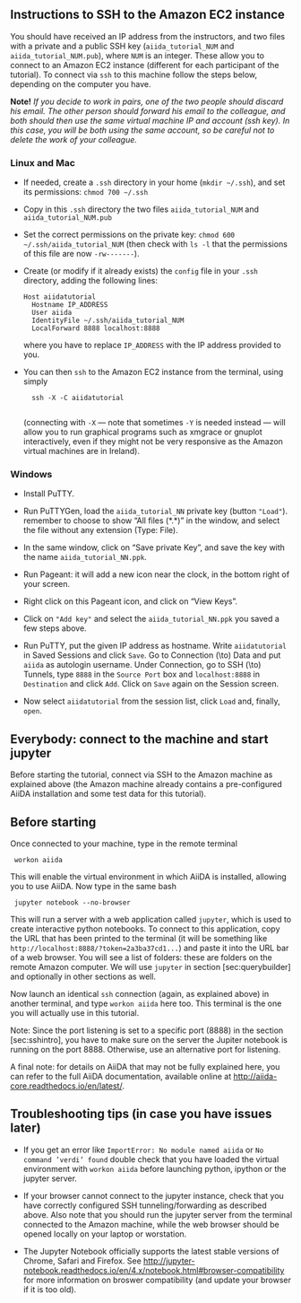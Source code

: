 Instructions to SSH to the Amazon EC2 instance
----------------------------------------------

You should have received an IP address from the instructors, and two files with a private and a public SSH key (`aiida_tutorial_NUM` and `aiida_tutorial_NUM.pub`), where `NUM` is an integer. These allow you to connect to an Amazon EC2 instance (different for each participant of the tutorial). To connect via `ssh` to this machine follow the steps below, depending on the computer you have.

**Note!** *If you decide to work in pairs, one of the two people should discard his email. The other person should forward his email to the colleague, and both should then use the same virtual machine IP and account (ssh key). In this case, you will be both using the same account, so be careful not to delete the work of your colleague.*

### Linux and Mac

-   If needed, create a `.ssh` directory in your home (`mkdir ~/.ssh`), and set its permissions:
    `chmod 700 ~/.ssh`

-   Copy in this `.ssh` directory the two files `aiida_tutorial_NUM` and
    `aiida_tutorial_NUM.pub`

-   Set the correct permissions on the private key:
    `chmod 600 ~/.ssh/aiida_tutorial_NUM` (then check with `ls -l` that the permissions of this file are now `-rw-------`).

-   Create (or modify if it already exists) the `config` file in your `.ssh` directory, adding the following lines:

    ```console
    Host aiidatutorial
      Hostname IP_ADDRESS
      User aiida
      IdentityFile ~/.ssh/aiida_tutorial_NUM
      LocalForward 8888 localhost:8888
    ```

    where you have to replace `IP_ADDRESS` with the IP address provided to you.

-   You can then `ssh` to the Amazon EC2 instance from the terminal, using simply

    ```console
      ssh -X -C aiidatutorial
     
    ```

    (connecting with `-X` — note that sometimes `-Y` is needed instead — will allow you to run graphical programs such as xmgrace or gnuplot interactively, even if they might not be very responsive as the Amazon virtual machines are in Ireland).

### Windows

-   Install PuTTY.

-   Run PuTTYGen, load the `aiida_tutorial_NN` private key (button `"Load"`). remember to choose to show “All files (\*.\*)” in the window, and select the file without any extension (Type: File).

-   In the same window, click on “Save private Key”, and save the key with the name
    `aiida_tutorial_NN.ppk`.

-   Run Pageant: it will add a new icon near the clock, in the bottom right of your screen.

-   Right click on this Pageant icon, and click on “View Keys”.

-   Click on `"Add key"` and select the `aiida_tutorial_NN.ppk` you saved a few steps above.

-   Run PuTTY, put the given IP address as hostname. Write `aiidatutorial` in Saved Sessions and click `Save`. Go to Connection \(\to\) Data and put `aiida` as autologin username. Under Connection, go to SSH \(\to\) Tunnels, type `8888` in the `Source Port` box and `localhost:8888` in `Destination` and click `Add`. Click on `Save` again on the Session screen.

-   Now select `aiidatutorial` from the session list, click `Load` and, finally, `open`.

Everybody: connect to the machine and start jupyter
---------------------------------------------------

Before starting the tutorial, connect via SSH to the Amazon machine as explained above (the Amazon machine already contains a pre-configured AiiDA installation and some test data for this tutorial).

Before starting
---------------

Once connected to your machine, type in the remote terminal

```console
 workon aiida
```

This will enable the virtual environment in which AiiDA is installed, allowing you to use AiiDA. Now type in the same bash

```console
 jupyter notebook --no-browser
```

This will run a server with a web application called `jupyter`, which is used to create interactive python notebooks. To connect to this application, copy the URL that has been printed to the terminal (it will be something like `http://localhost:8888/?token=2a3ba37cd1...`) and paste it into the URL bar of a web browser. You will see a list of folders: these are folders on the remote Amazon computer. We will use `jupyter` in section [sec:querybuilder] and optionally in other sections as well.

Now launch an identical `ssh` connection (again, as explained above) in another terminal, and type `workon aiida` here too. This terminal is the one you will actually use in this tutorial.

Note: Since the port listening is set to a specific port (8888) in the section [sec:sshintro], you have to make sure on the server the Jupiter notebook is running on the port 8888. Otherwise, use an alternative port for listening.

A final note: for details on AiiDA that may not be fully explained here, you can refer to the full AiiDA documentation, available online at <http://aiida-core.readthedocs.io/en/latest/>.

Troubleshooting tips (in case you have issues later)
----------------------------------------------------

-   If you get an error like `ImportError: No module named aiida` or `No command ’verdi’ found` double check that you have loaded the virtual environment with `workon aiida` before launching python, ipython or the jupyter server.

-   If your browser cannot connect to the jupyter instance, check that you have correctly configured SSH tunneling/forwarding as described above. Also note that you should run the jupyter server from the terminal connected to the Amazon machine, while the web browser should be opened locally on your laptop or worstation.

-   The Jupyter Notebook officially supports the latest stable versions of Chrome, Safari and Firefox. See <http://jupyter-notebook.readthedocs.io/en/4.x/notebook.html#browser-compatibility> for more information on broswer compatibility (and update your browser if it is too old).
